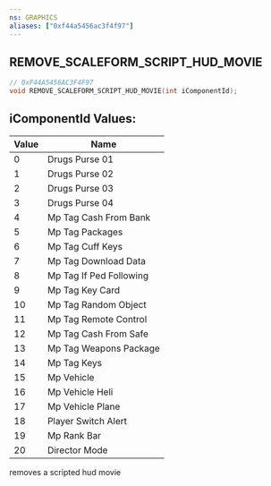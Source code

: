 ```yaml
---
ns: GRAPHICS
aliases: ["0xf44a5456ac3f4f97"]
---
```

## REMOVE_SCALEFORM_SCRIPT_HUD_MOVIE

```c
// 0xF44A5456AC3F4F97
void REMOVE_SCALEFORM_SCRIPT_HUD_MOVIE(int iComponentId);
```

## iComponentId Values:
| Value | Name |
| --- | --- |
| 0 | Drugs Purse 01 |
| 1 | Drugs Purse 02 |
| 2 | Drugs Purse 03 |
| 3 | Drugs Purse 04 |
| 4 | Mp Tag Cash From Bank |
| 5 | Mp Tag Packages |
| 6 | Mp Tag Cuff Keys |
| 7 | Mp Tag Download Data |
| 8 | Mp Tag If Ped Following |
| 9 | Mp Tag Key Card |
| 10 | Mp Tag Random Object |
| 11 | Mp Tag Remote Control |
| 12 | Mp Tag Cash From Safe |
| 13 | Mp Tag Weapons Package |
| 14 | Mp Tag Keys |
| 15 | Mp Vehicle |
| 16 | Mp Vehicle Heli |
| 17 | Mp Vehicle Plane |
| 18 | Player Switch Alert |
| 19 | Mp Rank Bar |
| 20 | Director Mode |


removes a scripted hud movie

